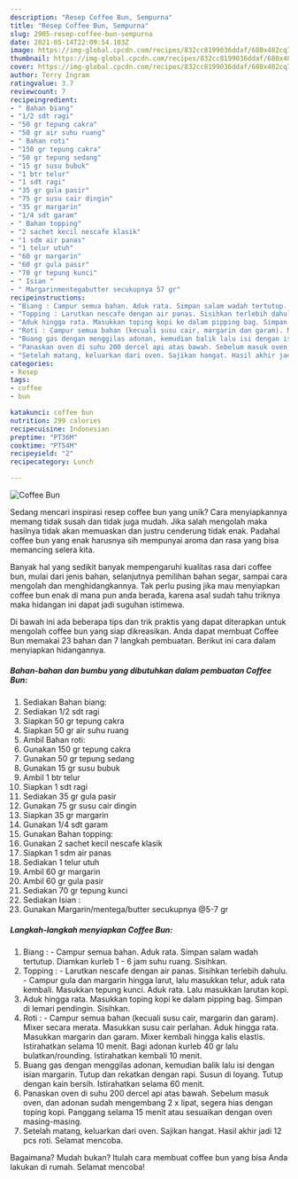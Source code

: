 ```yaml
---
description: "Resep Coffee Bun, Sempurna"
title: "Resep Coffee Bun, Sempurna"
slug: 2905-resep-coffee-bun-sempurna
date: 2021-05-14T22:09:54.103Z
image: https://img-global.cpcdn.com/recipes/832cc8199036ddaf/680x482cq70/coffee-bun-foto-resep-utama.jpg
thumbnail: https://img-global.cpcdn.com/recipes/832cc8199036ddaf/680x482cq70/coffee-bun-foto-resep-utama.jpg
cover: https://img-global.cpcdn.com/recipes/832cc8199036ddaf/680x482cq70/coffee-bun-foto-resep-utama.jpg
author: Terry Ingram
ratingvalue: 3.7
reviewcount: 7
recipeingredient:
- " Bahan biang"
- "1/2 sdt ragi"
- "50 gr tepung cakra"
- "50 gr air suhu ruang"
- " Bahan roti"
- "150 gr tepung cakra"
- "50 gr tepung sedang"
- "15 gr susu bubuk"
- "1 btr telur"
- "1 sdt ragi"
- "35 gr gula pasir"
- "75 gr susu cair dingin"
- "35 gr margarin"
- "1/4 sdt garam"
- " Bahan topping"
- "2 sachet kecil nescafe klasik"
- "1 sdm air panas"
- "1 telur utuh"
- "60 gr margarin"
- "60 gr gula pasir"
- "70 gr tepung kunci"
- " Isian "
- " Margarinmentegabutter secukupnya 57 gr"
recipeinstructions:
- "Biang : Campur semua bahan. Aduk rata. Simpan salam wadah tertutup. Diamkan kurleb 1 - 6 jam suhu ruang. Sisihkan."
- "Topping : Larutkan nescafe dengan air panas. Sisihkan terlebih dahulu. Campur gula dan margarin hingga larut, lalu masukkan telur, aduk rata kembali. Masukkan tepung kunci. Aduk rata. Lalu masukkan larutan kopi."
- "Aduk hingga rata. Masukkan toping kopi ke dalam pipping bag. Simpan di lemari pendingin. Sisihkan."
- "Roti : Campur semua bahan (kecuali susu cair, margarin dan garam). Mixer secara merata. Masukkan susu cair perlahan. Aduk hingga rata. Masukkan margarin dan garam. Mixer kembali hingga kalis elastis. Istirahatkan selama 10 menit. Bagi adonan kurleb 40 gr lalu bulatkan/rounding. Istirahatkan kembali 10 menit."
- "Buang gas dengan menggilas adonan, kemudian balik lalu isi dengan isian margarin. Tutup dan rekatkan dengan rapi. Susun di loyang. Tutup dengan kain bersih. Istirahatkan selama 60 menit."
- "Panaskan oven di suhu 200 dercel api atas bawah. Sebelum masuk oven, dan adonan sudah mengembang 2 x lipat, segera hias dengan toping kopi. Panggang selama 15 menit atau sesuaikan dengan oven masing-masing."
- "Setelah matang, keluarkan dari oven. Sajikan hangat. Hasil akhir jadi 12 pcs roti. Selamat mencoba."
categories:
- Resep
tags:
- coffee
- bun

katakunci: coffee bun 
nutrition: 299 calories
recipecuisine: Indonesian
preptime: "PT36M"
cooktime: "PT54M"
recipeyield: "2"
recipecategory: Lunch

---
```



![Coffee Bun](https://img-global.cpcdn.com/recipes/832cc8199036ddaf/680x482cq70/coffee-bun-foto-resep-utama.jpg)

Sedang mencari inspirasi resep coffee bun yang unik? Cara menyiapkannya memang tidak susah dan tidak juga mudah. Jika salah mengolah maka hasilnya tidak akan memuaskan dan justru cenderung tidak enak. Padahal coffee bun yang enak harusnya sih mempunyai aroma dan rasa yang bisa memancing selera kita.

Banyak hal yang sedikit banyak mempengaruhi kualitas rasa dari coffee bun, mulai dari jenis bahan, selanjutnya pemilihan bahan segar, sampai cara mengolah dan menghidangkannya. Tak perlu pusing jika mau menyiapkan coffee bun enak di mana pun anda berada, karena asal sudah tahu triknya maka hidangan ini dapat jadi suguhan istimewa.




Di bawah ini ada beberapa tips dan trik praktis yang dapat diterapkan untuk mengolah coffee bun yang siap dikreasikan. Anda dapat membuat Coffee Bun memakai 23 bahan dan 7 langkah pembuatan. Berikut ini cara dalam menyiapkan hidangannya.

<!--inarticleads1-->

##### Bahan-bahan dan bumbu yang dibutuhkan dalam pembuatan Coffee Bun:

1. Sediakan  Bahan biang:
1. Sediakan 1/2 sdt ragi
1. Siapkan 50 gr tepung cakra
1. Siapkan 50 gr air suhu ruang
1. Ambil  Bahan roti:
1. Gunakan 150 gr tepung cakra
1. Gunakan 50 gr tepung sedang
1. Gunakan 15 gr susu bubuk
1. Ambil 1 btr telur
1. Siapkan 1 sdt ragi
1. Sediakan 35 gr gula pasir
1. Gunakan 75 gr susu cair dingin
1. Siapkan 35 gr margarin
1. Gunakan 1/4 sdt garam
1. Gunakan  Bahan topping:
1. Gunakan 2 sachet kecil nescafe klasik
1. Siapkan 1 sdm air panas
1. Sediakan 1 telur utuh
1. Ambil 60 gr margarin
1. Ambil 60 gr gula pasir
1. Sediakan 70 gr tepung kunci
1. Sediakan  Isian :
1. Gunakan  Margarin/mentega/butter secukupnya @5-7 gr




<!--inarticleads2-->

##### Langkah-langkah menyiapkan Coffee Bun:

1. Biang : - Campur semua bahan. Aduk rata. Simpan salam wadah tertutup. Diamkan kurleb 1 - 6 jam suhu ruang. Sisihkan.
1. Topping : - Larutkan nescafe dengan air panas. Sisihkan terlebih dahulu. - Campur gula dan margarin hingga larut, lalu masukkan telur, aduk rata kembali. Masukkan tepung kunci. Aduk rata. Lalu masukkan larutan kopi.
1. Aduk hingga rata. Masukkan toping kopi ke dalam pipping bag. Simpan di lemari pendingin. Sisihkan.
1. Roti : - Campur semua bahan (kecuali susu cair, margarin dan garam). Mixer secara merata. Masukkan susu cair perlahan. Aduk hingga rata. Masukkan margarin dan garam. Mixer kembali hingga kalis elastis. Istirahatkan selama 10 menit. Bagi adonan kurleb 40 gr lalu bulatkan/rounding. Istirahatkan kembali 10 menit.
1. Buang gas dengan menggilas adonan, kemudian balik lalu isi dengan isian margarin. Tutup dan rekatkan dengan rapi. Susun di loyang. Tutup dengan kain bersih. Istirahatkan selama 60 menit.
1. Panaskan oven di suhu 200 dercel api atas bawah. Sebelum masuk oven, dan adonan sudah mengembang 2 x lipat, segera hias dengan toping kopi. Panggang selama 15 menit atau sesuaikan dengan oven masing-masing.
1. Setelah matang, keluarkan dari oven. Sajikan hangat. Hasil akhir jadi 12 pcs roti. Selamat mencoba.




Bagaimana? Mudah bukan? Itulah cara membuat coffee bun yang bisa Anda lakukan di rumah. Selamat mencoba!
